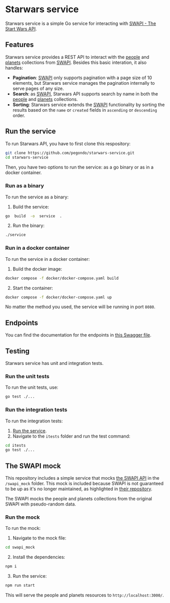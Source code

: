 # Starwars service

Starwars service is a simple Go service for interacting with [SWAPI - The Start Wars API](https://swapi.dev/).

## Features

Starwars service provides a REST API to interact with the [people](https://swapi.dev/documentation#people) and [planets](https://swapi.dev/documentation#planets) collections from [SWAPI](https://swapi.dev/).
Besides this basic interation, it also handles:

- **Pagination**: [SWAPI](https://swapi.dev/) only supports pagination with a page size of 10 elements, but Starwars service manages the pagination internally to serve pages of any size.
- **Search**: as [SWAPI](https://swapi.dev/), Starwars API supports search by name in both the [people](https://swapi.dev/documentation#people) and [planets](https://swapi.dev/documentation#planets) collections.
- **Sorting**: Starwars service extends the [SWAPI](https://swapi.dev/) functionality by sorting the results based on the `name` or `created` fields in `ascending` or `descending` order.

## Run the service

To run Starwars API, you have to first clone this respository:

```bash
git clone https://github.com/pegondo/starwars-service.git
cd starwars-service
```

Then, you have two options to run the service: as a go binary or as in a docker container.

### Run as a binary

To run the service as a binary:

1. Build the service:

```bash
go  build  -o  service  .
```

2. Run the binary:

```bash
./service
```

### Run in a docker container

To run the service in a docker container:

1. Build the docker image:

```bash
docker compose -f docker/docker-compose.yaml build
```

2. Start the container:

```bash
docker compose -f docker/docker-compose.yaml up
```

No matter the method you used, the service will be running in port `8080`.

## Endpoints

You can find the documentation for the endpoints in [this Swagger file](/docs/api/swagger/api.yaml).

## Testing

Starwars service has unit and integration tests.

### Run the unit tests

To run the unit tests, use:

```bash
go test ./...
```

### Run the integration tests

To run the integration tests:

1. [Run the service](#run-the-service).
2. Navigate to the `itests` folder and run the test command:

```bash
cd itests
go test ./...
```

## The SWAPI mock

This repository includes a simple service that mocks [the SWAPI
API](https://swapi.dev/) in the `/swapi_mock` folder. This mock is included because SWAPI is not guaranteed
to be up as it's no longer maintained, as highlighted in [their repository](https://github.com/phalt/swapi).

The SWAPI mocks the people and planets collections from the original SWAPI with pseudo-random data.

### Run the mock

To run the mock:

1. Navigate to the mock file:

```bash
cd swapi_mock
```

2. Install the dependencies:

```bash
npm i
```

3. Run the service:

```bash
npm run start
```

This will serve the people and planets resources to `http://localhost:3000/`.
